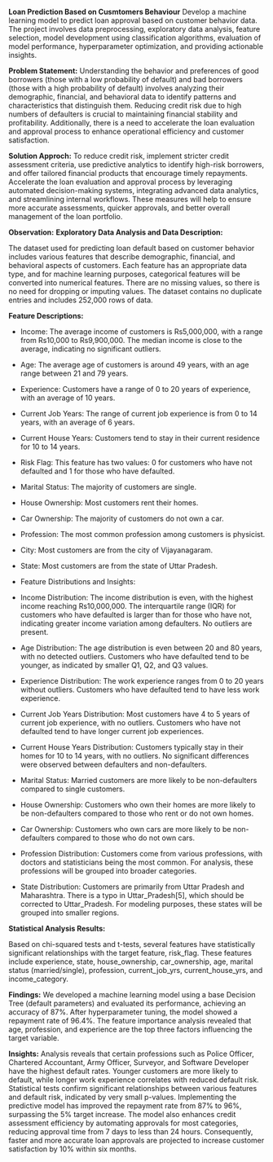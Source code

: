 **Loan Prediction Based on Cusmtomers Behaviour**
Develop a machine learning model to predict loan approval based on customer behavior data. The project involves data preprocessing, exploratory data analysis, feature selection, model development using classification algorithms, evaluation of model performance, hyperparameter optimization, and providing actionable insights.

**Problem Statement:**
Understanding the behavior and preferences of good borrowers (those with a low probability of default) and bad borrowers (those with a high probability of default) involves analyzing their demographic, financial, and behavioral data to identify patterns and characteristics that distinguish them. Reducing credit risk due to high numbers of defaulters is crucial to maintaining financial stability and profitability. Additionally, there is a need to accelerate the loan evaluation and approval process to enhance operational efficiency and customer satisfaction.

**Solution Approch:**
To reduce credit risk, implement stricter credit assessment criteria, use predictive analytics to identify high-risk borrowers, and offer tailored financial products that encourage timely repayments. Accelerate the loan evaluation and approval process by leveraging automated decision-making systems, integrating advanced data analytics, and streamlining internal workflows. These measures will help to ensure more accurate assessments, quicker approvals, and better overall management of the loan portfolio.

**Observation:**
**Exploratory Data Analysis and Data Description:**

The dataset used for predicting loan default based on customer behavior includes various features that describe demographic, financial, and behavioral aspects of customers. Each feature has an appropriate data type, and for machine learning purposes, categorical features will be converted into numerical features. There are no missing values, so there is no need for dropping or imputing values. The dataset contains no duplicate entries and includes 252,000 rows of data.

**Feature Descriptions:**

- Income: The average income of customers is Rs5,000,000, with a range from Rs10,000 to Rs9,900,000. The median income is close to the average, indicating no significant outliers.
- Age: The average age of customers is around 49 years, with an age range between 21 and 79 years.
- Experience: Customers have a range of 0 to 20 years of experience, with an average of 10 years.
- Current Job Years: The range of current job experience is from 0 to 14 years, with an average of 6 years.
- Current House Years: Customers tend to stay in their current residence for 10 to 14 years.
- Risk Flag: This feature has two values: 0 for customers who have not defaulted and 1 for those who have defaulted.
- Marital Status: The majority of customers are single.
- House Ownership: Most customers rent their homes.
- Car Ownership: The majority of customers do not own a car.
- Profession: The most common profession among customers is physicist.
- City: Most customers are from the city of Vijayanagaram.
- State: Most customers are from the state of Uttar Pradesh.
- Feature Distributions and Insights:

- Income Distribution: The income distribution is even, with the highest income reaching Rs10,000,000. The interquartile range (IQR) for customers who have defaulted is larger than for those who have not, indicating greater income variation among defaulters. No outliers are present.
- Age Distribution: The age distribution is even between 20 and 80 years, with no detected outliers. Customers who have defaulted tend to be younger, as indicated by smaller Q1, Q2, and Q3 values.
- Experience Distribution: The work experience ranges from 0 to 20 years without outliers. Customers who have defaulted tend to have less work experience.
- Current Job Years Distribution: Most customers have 4 to 5 years of current job experience, with no outliers. Customers who have not defaulted tend to have longer current job experiences.
- Current House Years Distribution: Customers typically stay in their homes for 10 to 14 years, with no outliers. No significant differences were observed between defaulters and non-defaulters.
- Marital Status: Married customers are more likely to be non-defaulters compared to single customers.
- House Ownership: Customers who own their homes are more likely to be non-defaulters compared to those who rent or do not own homes.
- Car Ownership: Customers who own cars are more likely to be non-defaulters compared to those who do not own cars.
- Profession Distribution: Customers come from various professions, with doctors and statisticians being the most common. For analysis, these professions will be grouped into broader categories.
- State Distribution: Customers are primarily from Uttar Pradesh and Maharashtra. There is a typo in Uttar_Pradesh[5], which should be corrected to Uttar_Pradesh. For modeling purposes, these states will be grouped into smaller regions.

**Statistical Analysis Results:**

Based on chi-squared tests and t-tests, several features have statistically significant relationships with the target feature, risk_flag. These features include experience, state, house_ownership, car_ownership, age, marital status (married/single), profession, current_job_yrs, current_house_yrs, and income_category.

**Findings:**
We developed a machine learning model using a base Decision Tree (default parameters) and evaluated its performance, achieving an accuracy of 87%. After hyperparameter tuning, the model showed a repayment rate of 96.4%. The feature importance analysis revealed that age, profession, and experience are the top three factors influencing the target variable.

**Insights:**
Analysis reveals that certain professions such as Police Officer, Chartered Accountant, Army Officer, Surveyor, and Software Developer have the highest default rates. Younger customers are more likely to default, while longer work experience correlates with reduced default risk. Statistical tests confirm significant relationships between various features and default risk, indicated by very small p-values. Implementing the predictive model has improved the repayment rate from 87% to 96%, surpassing the 5% target increase. The model also enhances credit assessment efficiency by automating approvals for most categories, reducing approval time from 7 days to less than 24 hours. Consequently, faster and more accurate loan approvals are projected to increase customer satisfaction by 10% within six months.
